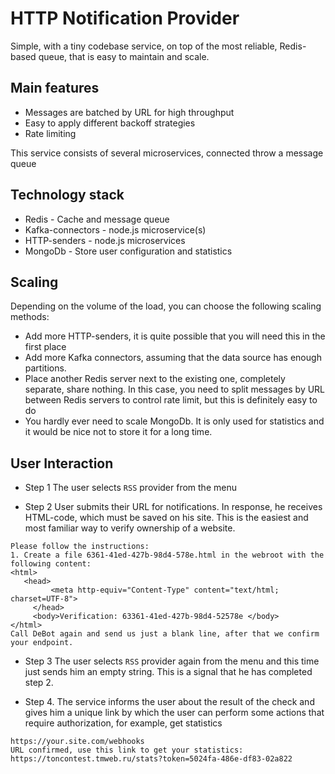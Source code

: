 # HTTP Notification Provider

Simple, with a tiny codebase service, on top of the most reliable, Redis-based queue, that is easy to maintain and scale. 

## Main features
 - Messages are batched by URL for high throughput
 - Easy to apply different backoff strategies 
 - Rate limiting

This service consists of several microservices, connected throw a message queue

## Technology stack
 - Redis   - Сache and message queue
 - Kafka-connectors - node.js microservice(s)
 - HTTP-senders - node.js microservices
 - MongoDb - Store user configuration and statistics

  
## Scaling
Depending on the volume of the load, you can choose the following scaling methods:
 - Add more HTTP-senders, it is quite possible that you will need this in the first place 
 - Add more Kafka connectors, assuming that the data source has enough partitions.  
 - Place another Redis server next to the existing one, completely separate, share nothing. 
   In this case, you need to split messages by URL between Redis servers to control rate limit, but this is 
  definitely easy to do 
 - You hardly ever need to scale MongoDb. It is only used for statistics and it would be nice not to store it for a long time. 

## User Interaction
 - Step 1
   The user selects `RSS` provider from the menu

 - Step 2
   User submits their URL for notifications. In response, he receives HTML-code, which must be saved on his site. 
   This is the easiest and most familiar way to verify ownership of a website.

  ```
  Please follow the instructions:
  1. Create a file 6361-41ed-427b-98d4-578e.html in the webroot with the following content:
  <html>
     <head>
           <meta http-equiv="Content-Type" content="text/html; charset=UTF-8">
       </head>
       <body>Verification: 63361-41ed-427b-98d4-52578e </body>
  </html>
  Call DeBot again and send us just a blank line, after that we confirm your endpoint. 
  ```

 - Step 3
   The user selects `RSS` provider again from the menu and this time just sends him an empty string. This is a signal that he has completed step 2.
   
 - Step 4.
  The service informs the user about the result of the check and gives him a unique link by which the user can perform some actions that require authorization, for example, get statistics
  ```
  https://your.site.com/webhooks 
  URL confirmed, use this link to get your statistics:
  https://toncontest.tmweb.ru/stats?token=5024fa-486e-df83-02a822
  ```

